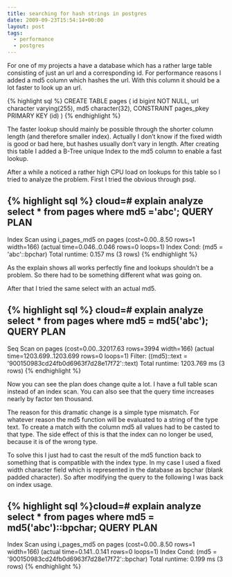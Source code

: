 ```yaml
---
title: searching for hash strings in postgres
date: 2009-09-23T15:54:14+00:00
layout: post
tags:
  - performance
  - postgres
---
```

For one of my projects a have a database which has a rather large table consisting of just an url and a corresponding id. For performance reasons I added a md5 column which hashes the url. With this column it should be a lot faster to look up an url.

{% highlight sql %}
CREATE TABLE pages
(
  id bigint NOT NULL,
  url character varying(255),
  md5 character(32),
  CONSTRAINT pages_pkey PRIMARY KEY (id)
)
{% endhighlight %}

The faster lookup should mainly be possible through the shorter column length (and therefore smaller index). Actually I don’t know if the fixed width is good or bad here, but hashes usually don’t vary in length. After creating this table I added a B-Tree unique Index to the md5 column to enable a fast lookup.

After a while a noticed a rather high CPU load on lookups for this table so I tried to analyze the problem. First I tried the obvious through psql.

{% highlight sql %}
cloud=# explain analyze select * from pages where md5 ='abc';
                                                     QUERY PLAN
---------------------------------------------------------------------------------------------------------------------
 Index Scan using i_pages_md5 on pages  (cost=0.00..8.50 rows=1 width=166) (actual time=0.046..0.046 rows=0 loops=1)
   Index Cond: (md5 = 'abc'::bpchar)
 Total runtime: 0.157 ms
(3 rows)
{% endhighlight %}

As the explain shows all works perfectly fine and lookups shouldn’t be a problem. So there had to be something different what was going on.

After that I tried the same select with an actual md5.

{% highlight sql %}
cloud=# explain analyze select * from pages where md5 = md5('abc');
                                                  QUERY PLAN
--------------------------------------------------------------------------------------------------------------
 Seq Scan on pages  (cost=0.00..32017.63 rows=3994 width=166) (actual time=1203.699..1203.699 rows=0 loops=1)
   Filter: ((md5)::text = '900150983cd24fb0d6963f7d28e17f72'::text)
 Total runtime: 1203.769 ms
(3 rows)
{% endhighlight %}

Now you can see the plan does change quite a lot. I have a full table scan instead of an index scan. You can also see that the query time increases nearly by factor ten thousand.

The reason for this dramatic change is a simple type mismatch. For whatever reason the md5 function will be evaluated to a string of the type text. To create a match with the column md5 all values had to be casted to that type. The side effect of this is that the index can no longer be used, because it is of the wrong type.

To solve this I just had to cast the result of the md5 function back to something that is compatible with the index type. In my case I used a fixed width character field which is represented in the database as bpchar (blank padded character). So after modifying the query to the following I was back on index usage.

{% highlight sql %}cloud=# explain analyze select * from pages where md5 = md5('abc')::bpchar;
                                                     QUERY PLAN
---------------------------------------------------------------------------------------------------------------------
 Index Scan using i_pages_md5 on pages  (cost=0.00..8.50 rows=1 width=166) (actual time=0.141..0.141 rows=0 loops=1)
   Index Cond: (md5 = '900150983cd24fb0d6963f7d28e17f72'::bpchar)
 Total runtime: 0.199 ms
(3 rows)
{% endhighlight %}
